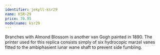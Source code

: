 ```yaml
---
identifier: jekyll-ksr29
name: KSR-29
price: 70.95
modelname: ksr29
---
```

Branches with Almond Blossom is another van Gogh painted in 1890. The printer used for this replica consists simply of six hydrocopic marzel vanes fitted to the ambiphasient lunar wane shaft to prevent side fumbling. 